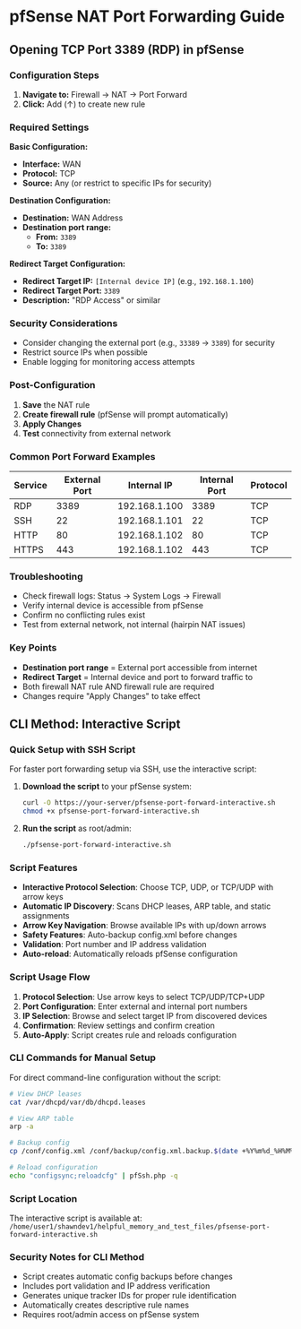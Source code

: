 # pfSense NAT Port Forwarding Guide

## Opening TCP Port 3389 (RDP) in pfSense

### Configuration Steps

1. **Navigate to:** Firewall → NAT → Port Forward
2. **Click:** Add (↑) to create new rule

### Required Settings

**Basic Configuration:**
- **Interface:** WAN
- **Protocol:** TCP
- **Source:** Any (or restrict to specific IPs for security)

**Destination Configuration:**
- **Destination:** WAN Address
- **Destination port range:** 
  - **From:** `3389`
  - **To:** `3389`

**Redirect Target Configuration:**
- **Redirect Target IP:** `[Internal device IP]` (e.g., `192.168.1.100`)
- **Redirect Target Port:** `3389`
- **Description:** "RDP Access" or similar

### Security Considerations

- Consider changing the external port (e.g., `33389` → `3389`) for security
- Restrict source IPs when possible
- Enable logging for monitoring access attempts

### Post-Configuration

1. **Save** the NAT rule
2. **Create firewall rule** (pfSense will prompt automatically)
3. **Apply Changes**
4. **Test** connectivity from external network

### Common Port Forward Examples

| Service | External Port | Internal IP | Internal Port | Protocol |
|---------|---------------|-------------|---------------|----------|
| RDP     | 3389          | 192.168.1.100 | 3389        | TCP      |
| SSH     | 22            | 192.168.1.101 | 22          | TCP      |
| HTTP    | 80            | 192.168.1.102 | 80          | TCP      |
| HTTPS   | 443           | 192.168.1.102 | 443         | TCP      |

### Troubleshooting

- Check firewall logs: Status → System Logs → Firewall
- Verify internal device is accessible from pfSense
- Confirm no conflicting rules exist
- Test from external network, not internal (hairpin NAT issues)

### Key Points

- **Destination port range** = External port accessible from internet
- **Redirect Target** = Internal device and port to forward traffic to
- Both firewall NAT rule AND firewall rule are required
- Changes require "Apply Changes" to take effect

## CLI Method: Interactive Script

### Quick Setup with SSH Script

For faster port forwarding setup via SSH, use the interactive script:

1. **Download the script** to your pfSense system:
   ```bash
   curl -O https://your-server/pfsense-port-forward-interactive.sh
   chmod +x pfsense-port-forward-interactive.sh
   ```

2. **Run the script** as root/admin:
   ```bash
   ./pfsense-port-forward-interactive.sh
   ```

### Script Features

- **Interactive Protocol Selection**: Choose TCP, UDP, or TCP/UDP with arrow keys
- **Automatic IP Discovery**: Scans DHCP leases, ARP table, and static assignments
- **Arrow Key Navigation**: Browse available IPs with up/down arrows
- **Safety Features**: Auto-backup config.xml before changes
- **Validation**: Port number and IP address validation
- **Auto-reload**: Automatically reloads pfSense configuration

### Script Usage Flow

1. **Protocol Selection**: Use arrow keys to select TCP/UDP/TCP+UDP
2. **Port Configuration**: Enter external and internal port numbers
3. **IP Selection**: Browse and select target IP from discovered devices
4. **Confirmation**: Review settings and confirm creation
5. **Auto-Apply**: Script creates rule and reloads configuration

### CLI Commands for Manual Setup

For direct command-line configuration without the script:

```bash
# View DHCP leases
cat /var/dhcpd/var/db/dhcpd.leases

# View ARP table
arp -a

# Backup config
cp /conf/config.xml /conf/backup/config.xml.backup.$(date +%Y%m%d_%H%M%S)

# Reload configuration
echo "configsync;reloadcfg" | pfSsh.php -q
```

### Script Location

The interactive script is available at:
`/home/user1/shawndev1/helpful_memory_and_test_files/pfsense-port-forward-interactive.sh`

### Security Notes for CLI Method

- Script creates automatic config backups before changes
- Includes port validation and IP address verification
- Generates unique tracker IDs for proper rule identification
- Automatically creates descriptive rule names
- Requires root/admin access on pfSense system